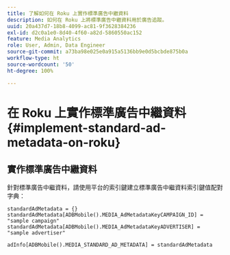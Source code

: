 ```yaml
---
title: 了解如何在 Roku 上實作標準廣告中繼資料
description: 如何在 Roku 上將標準廣告中繼資料用於廣告追蹤。
uuid: 20a437d7-18b8-4099-ac81-9f3628384236
exl-id: d2c0a1e0-8d40-4f60-a82d-5860550ac152
feature: Media Analytics
role: User, Admin, Data Engineer
source-git-commit: a73ba98e025e0a915a5136bb9e0d5bcbde875b0a
workflow-type: ht
source-wordcount: '50'
ht-degree: 100%

---
```


# 在 Roku 上實作標準廣告中繼資料{#implement-standard-ad-metadata-on-roku}

## 實作標準廣告中繼資料

針對標準廣告中繼資料，請使用平台的索引鍵建立標準廣告中繼資料索引鍵值配對字典：

```
standardAdMetadata = {} 
standardAdMetadata[ADBMobile().MEDIA_AdMetadataKeyCAMPAIGN_ID] = "sample campaign" 
standardAdMetadata[ADBMobile().MEDIA_AdMetadataKeyADVERTISER] = "sample advertiser" 

adInfo[ADBMobile().MEDIA_STANDARD_AD_METADATA] = standardAdMetadata 
```
